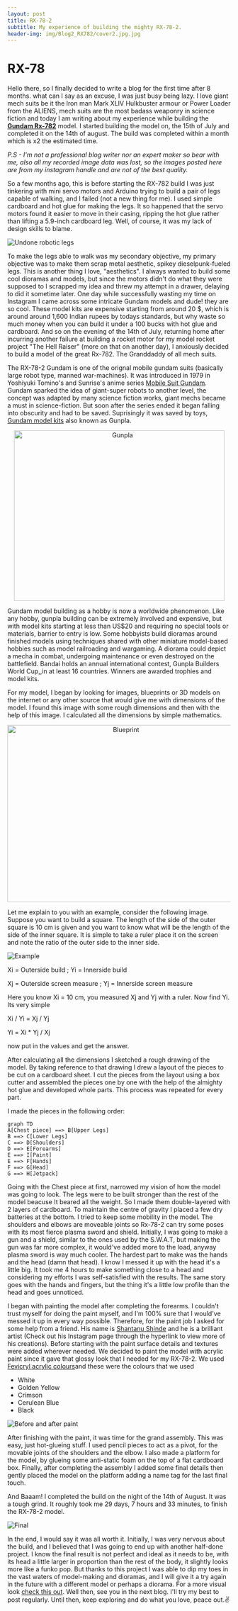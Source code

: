 ```yaml
---
layout: post
title: RX-78-2
subtitle: My experience of building the mighty RX-78-2.
header-img: img/Blog2_RX782/cover2.jpg.jpg
---
```




# RX-78

Hello there, so I finally decided to write a blog for the first time after 8 months. what can I say as an excuse, I was just busy being lazy. I love giant mech suits be it the Iron man Mark XLIV Hulkbuster armour or Power Loader from the ALIENS, mech suits are the most badass weaponry in science fiction and today I am writing about my experience while building the [**Gundam Rx-782**](https://en.wikipedia.org/wiki/Gundam) model. I started building the model on, the 15th of July and completed it on the 14th of august. The build was completed within a month which is x2 the estimated time. 

*P.S - I'm not a professional blog writer nor an expert maker so bear with me, also all my recorded image data was lost, so the images posted here are from my instagram handle and are not of the best quality.*

 So a few months ago, this is before starting the RX-782 build I was just tinkering with mini servo motors and Arduino trying to build a pair of legs capable of walking, and I failed (not a new thing for me). I used simple cardboard and hot glue for making the legs. It so happened that the servo motors found it easier to move in their casing, ripping the hot glue rather than lifting a 5.9-inch cardboard leg. Well, of course, it was my lack of design skills to blame.
 
 ![Undone robotic legs](/img/Blog2_RX782/legsfinal2.jpg)

To make the legs able to walk was my secondary objective, my primary objective was to make them scrap metal aesthetic, spikey dieselpunk-fueled legs. This is another thing I love, "aesthetics". I always wanted to build some cool dioramas and models, but since the motors didn't do what they were supposed to I scrapped my idea and threw my attempt in a drawer, delaying to did it sometime later. One day while successfully wasting my time on Instagram I came across some intricate Gundam models and dude! they are so cool. These model kits are expensive starting from around 20 $, which is around around 1,600 Indian rupees by todays standards, but why waste so much money when you can build it under a 100 bucks with hot glue and cardboard. And so on the evening of the 14th of July, returning home after incurring another failure at building a rocket motor for my model rocket project "The Hell Raiser" (more on that on another day), I anxiously decided to build a model of the great Rx-782. The Granddaddy of all mech suits.

The RX-78-2 Gundam is one of the orignal mobile gundam suits (basically large robot type, manned war-machines). It was introduced in 1979 in Yoshiyuki Tomino's and Sunrise's anime series [Mobile Suit Gundam](https://gundam.fandom.com/wiki/Mobile_Suit_Gundam). Gundam sparked the idea of giant-super robots to another level, the concept was adapted by many science fiction works, giant mechs became a must in science-fiction. But soon after the series ended it began falling into obscurity and had to be saved. Suprisingly it was saved by toys, [Gundam model kits](https://en.wikipedia.org/wiki/Gundam_model) also known as Gunpla.

<p align="center"> <img title="a title" alt="Gunpla" src="https://image-cdn.hypb.st/https%3A%2F%2Fhypebeast.com%2Fimage%2F2021%2F04%2Fbandai-gundam-gunpla-recycling-programme-000.jpg?w=960&cbr=1&q=90&fit=max" width="475" height="385" /></p>

Gundam model building as a hobby is now a worldwide phenomenon. Like any hobby, gunpla building can be extremely involved and expensive, but with model kits starting at less than US$20 and requiring no special tools or materials, barrier to entry is low. Some hobbyists build dioramas around finished models using techniques shared with other miniature model-based hobbies such as model railroading and wargaming. A diorama could depict a mecha in combat, undergoing maintenance or even destroyed on the battlefield. Bandai holds an annual international contest, Gunpla Builders World Cup,,in at least 16 countries. Winners are awarded trophies and model kits.

For my model, I began by looking for images, blueprints or 3D models on the internet or any other source that would give me with dimensions of the model. I found this image with some rough dimensions and then with the help of this image. I calculated all the dimensions by simple mathematics.

<p align="center"> <img title="a title" alt="Blueprint" src="https://cdna.artstation.com/p/assets/images/images/002/140/878/large/jie-victoria-gundam.jpg?1457785645" width="520" height="400"/></p>

Let me explain to you with an example, consider the following image. Suppose you want to build a square. The length of the side of the outer square is 10 cm is given and you want to know what will be the length of the side of the inner square. It is simple to take a ruler place it on the screen and note the ratio of the outer side to the inner side.

 ![Example](/img/Blog2_RX782/Exampleexplain.jpg)

Xi = Outerside build  ;          Yi = Innerside build

Xj = Outerside screen measure  ;  Yj = Innerside screen measure

Here you know Xi = 10 cm, you measured Xj and Yj with a ruler. Now find Yi. Its very simple
  
Xi / Yi = Xj / Yj

Yi = Xi * Yj / Xj

now put in the values and get the answer.

After calculating all the dimensions I sketched a rough drawing of the model. By taking reference to that drawing I drew a layout of the pieces to be cut on a cardboard sheet. I cut the pieces from the layout using a box cutter and assembled the pieces one by one with the help of the almighty hot glue and developed whole parts. This process was repeated for every part.

I made the pieces in the following order:
```mermaid
graph TD
A[Chest piece] ==> B[Upper Legs]
B ==> C[Lower Legs]
C ==> D[Shoulders]
D ==> E[Forearms]
E ==> I[Paint]
E ==> F[Hands]
F ==> G[Head]
G ==> H[Jetpack]

```

Going with the Chest piece at first, narrowed my vision of how the model was going to look. The legs were to be built stronger than the rest of the model beacuse It beared all the weight. So I made them double-layered with 2 layers of cardboard. To maintain the centre of gravity I placed a few dry batteries at the bottom. I tried to keep some mobility in the model. The shoulders and elbows are moveable joints so Rx-78-2 can try some poses with its most fierce plasma sword and shield. Initially, I was going to make a gun and a shield, similar to the ones used by the S.W.A.T, but making the gun was far more complex, it would've added more to the load, anyway plasma sword is way much cooler. The hardest part to make was the hands and the head (damn that head). I know I messed it up with the head it's a little big. It took me 4 hours to make something close to a head and considering my efforts I was self-satisfied with the results. The same story goes with the hands and fingers, but the thing it's a little low profile than the head and goes unnoticed.

I began with painting the model after completing the forearms. I couldn't trust myself for doing the paint myself, and I'm 100% sure that I would've messed it up in every way possible. Therefore, for the paint job I asked for some help from a friend. His name is [Shantanu Shinde](https://www.instagram.com/gladiator_13_02/) and he is a brilliant artist (Check out his Instagram page through the hyperlink to view more of his creations). Before starting with the paint surface details and textures were added wherever needed. We decided to paint the model with acrylic paint since it gave that glossy look that I needed for my RX-78-2. We used [Fevicryl acrylic colours](https://www.amazon.in/Fevicryl-Acrylic-colors-Sunflower-Shades/dp/B00LXTFMRS/ref=sr_1_6?adgrpid=60017284478&ext_vrnc=hi&gclid=Cj0KCQiAyMKbBhD1ARIsANs7rEESoksapafjw9XqlGHpTJ49tQjezQM6KgoEhogUxo8-PIqASLxXQbQaAlJoEALw_wcB&hvadid=379957635054&hvdev=c&hvlocphy=9301591&hvnetw=g&hvqmt=b&hvrand=11604356328590173936&hvtargid=kwd-969199519341&hydadcr=23646_1936986&keywords=acrylic+color+fabric&qid=1668347739&qu=eyJxc2MiOiIxLjAwIiwicXNhIjoiMC4wMCIsInFzcCI6IjAuMDAifQ%3D%3D&sr=8-6)and these were the colours that we used
* White
* Golden Yellow
* Crimson
* Cerulean Blue
* Black

![Before and after paint](/img/Blog2_RX782/paint.jpg)

After finishing with the paint, it was time for the grand assembly. This was easy, just hot-glueing stuff. I used pencil pieces to act as a pivot, for the movable joints of the shoulders and the elbow. I also made a platform for the model, by glueing some anti-static foam on the top of a flat cardboard box. Finally, after completing the assembly I added some final details then gently placed the model on the platform adding a name tag for the last final touch.

 And Baaam! I completed the build on the night of the 14th of August. It was a tough grind. It roughly took me 29 days, 7 hours and 33 minutes, to finish the RX-78-2 model.

![Final](/img/Blog2_RX782/reveal.jpg)

In the end, I would say it was all worth it. Initially, I was very nervous about the build, and I believed that I was going to end up with another half-done project. I know the final result is not perfect and ideal as it needs to be, with its head a little larger in proportion than the rest of the body, it slightly looks more like a funko pop. But thanks to this project I was able to dip my toes in the vast waters of model-making and dioramas, and I will give it a try again in the future with a different model or perhaps a diorama. For a more visual look [check this out](https://www.instagram.com/stories/highlights/17955166108851420/?hl=en). Well then, see you in the next blog. I'll try my best to post regularly. Until then, keep exploring and do what you love, peace out.:v:
